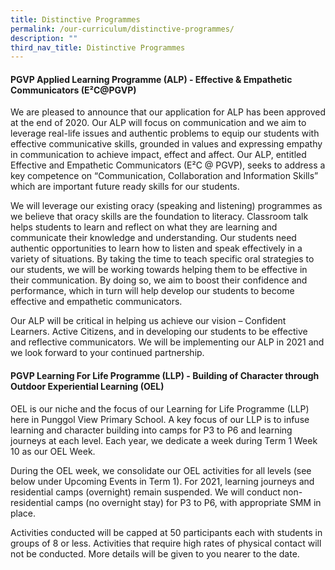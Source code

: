 ```yaml
---
title: Distinctive Programmes
permalink: /our-curriculum/distinctive-programmes/
description: ""
third_nav_title: Distinctive Programmes
---
```

#### PGVP Applied Learning Programme (ALP) - Effective & Empathetic Communicators (E²C@PGVP)
We are pleased to announce that our application for ALP has been approved at the end of 2020. Our ALP will focus on communication and we aim to leverage real-life issues and authentic problems to equip our students with effective communicative skills, grounded in values and expressing empathy in communication to achieve impact, effect and affect. Our ALP, entitled Effective and Empathetic Communicators (E²C @ PGVP), seeks to address a key competence on “Communication, Collaboration and Information Skills” which are important future ready skills for our students. 

We will leverage our existing oracy (speaking and listening) programmes as we believe that oracy skills are the foundation to literacy. Classroom talk helps students to learn and reflect on what they are learning and communicate their knowledge and understanding. Our students need authentic opportunities to learn how to listen and speak effectively in a variety of situations. By taking the time to teach specific oral strategies to our students, we will be working towards helping them to be effective in their communication. By doing so, we aim to boost their confidence and performance, which in turn will help develop our students to become effective and empathetic communicators.

Our ALP will be critical in helping us achieve our vision – Confident Learners. Active Citizens, and in developing our students to be effective and reflective communicators. We will be implementing our ALP in 2021 and we look forward to your continued partnership.

#### PGVP Learning For Life Programme (LLP) - Building of Character through Outdoor Experiential Learning (OEL)
OEL is our niche and the focus of our Learning for Life Programme (LLP) here in Punggol View Primary School. A key focus of our LLP is to infuse learning and character building into camps for P3 to P6 and learning journeys at each level. Each year, we dedicate a week during Term 1 Week 10 as our OEL Week.

During the OEL week, we consolidate our OEL activities for all levels (see below under Upcoming Events in Term 1). For 2021, learning journeys and residential camps (overnight) remain suspended. We will conduct non-residential camps (no overnight stay) for P3 to P6, with appropriate SMM in place.

Activities conducted will be capped at 50 participants each with students in groups of 8 or less. Activities that require high rates of physical contact will not be conducted. More details will be given to you nearer to the date.